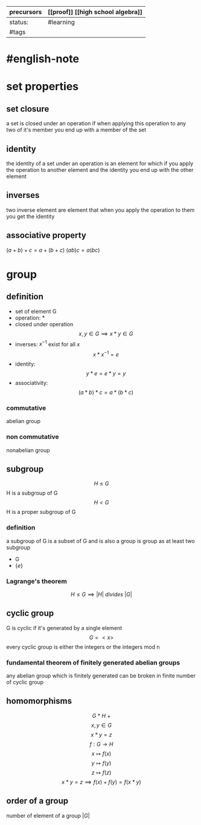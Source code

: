 | precursors | [[proof]] [[high school algebra]] |
| ---------- | --------------------------------- |
| status:    | #learning                         |
| #tags      |                                   |
# #english-note
# set properties
## set closure
a set is closed under an operation if when applying this operation to any two of it's member you end up with a member of the set
## identity
the identity of a set under an operation is an element for which if you apply the operation to another element and the identity you end up with the other element
## inverses
two inverse element are element that when you apply the operation to them you get the identity
## associative property
$(a+b)+c=a+(b+c)$
$(ab)c=a(bc)$

# group
## definition
- set of element G
- operation: *
- closed under operation $$x,y \in G \implies x*y \in G$$
- inverses: $x^{-1}$ exist for all $x$ $$x*x^{-1}=e$$
- identity: $$y*e=e*y=y$$
- associativity: $$(a*b)*c=a*(b*c)$$
### commutative
abelian group
### non commutative
nonabelian group
## subgroup
$$H \leq G$$
H is a subgroup of G
$$H < G$$
H is a proper subgroup of G
### definition
a subgroup of G is a subset of G and is also a group
is group as at least two subgroup
- G
- $\{e\}$
### Lagrange's theorem
$$H \le G \implies |H|\ divides\ |G|$$
## cyclic group
G is cyclic if it's generated by a single element$$G = <x>$$every cyclic group is either the integers or the integers mod n
### fundamental theorem of finitely generated abelian groups
any abelian group which is finitely generated can be broken in finite number of cyclic group

## homomorphisms
$$G\ *\ H\ +$$
$$x,y\in G$$
$$x*y=z$$
$$f:G\to H$$
$$x \mapsto f(x)$$
$$y \mapsto f(y)$$
$$z \mapsto f(z)$$
$$x*y=z \implies f(x)+f(y)=f(x*y)$$


## order of a group
number of element of a group
$|G|$
